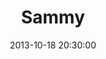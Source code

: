 ---
layout: post
title:  "Sammy"
date:   2013-10-18 20:30:00
categories: ['characters']
image: characters/sammy.jpg
image_width: 353
image_height: 522
---